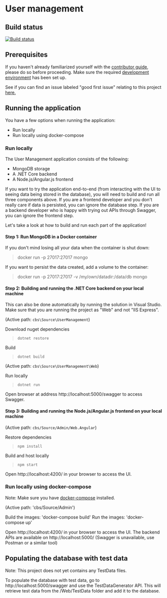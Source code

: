 # User management

## Build status
[![Build status](https://cbsrc.visualstudio.com/cbs/_apis/build/status/User%20Management%20CI)](https://cbsrc.visualstudio.com/cbs/_build/latest?definitionId=3)

## Prerequisites

If you haven't already familiarized yourself with the [contributor guide](../../Documentation/Contribution/contributing.md), please do so before proceeding. Make sure the required [development environment](../../Documentation/Contribution/development_environment.md) has been set up.

See if you can find an issue labeled "good first issue" relating to this project [here.](https://github.com/IFRCGo/cbs/issues?utf8=%E2%9C%93&q=is%3Aopen+label%3A%22good+first+issue%22+project%3AIFRCGo%2Fcbs%2F2+)

## Running the application

You have a few options when running the application: 
- Run locally
- Run locally using docker-compose

### Run locally

The User Management application consists of the following: 
- MongoDB storage
- A .NET Core backend
- A Node.js/Angular.js frontend

If you want to try the application end-to-end (from interacting with the UI to seeing data being stored in the database), you will need to build and run all three components above. If you are a frontend developer and you don't really care if data is persisted, you can ignore the database step. If you are a backend developer who is happy with trying out APIs through Swagger, you can ignore the frontend step.

Let's take a look at how to build and run each part of the application! 


#### Step 1: Run MongoDB in a Docker container

If you don't mind losing all your data when the container is shut down: 
> docker run -p 27017:27017 mongo

If you want to persist the data created, add a volume to the container:
> docker run -p 27017:27017 -v /my/own/datadir:/data/db mongo

#### Step 2: Building and running the .NET Core backend on your local machine

This can also be done automatically by running the solution in Visual Studio. Make sure that you are running the project as "Web" and not "IIS Express".

(Active path: `cbs\Source\UserManagement`)

Download nuget dependencies
> `dotnet restore`

Build
> `dotnet build`   

(Active path: `cbs\Source\UserManagement\Web`)  

Run locally
> `dotnet run`

Open browser at address http://localhost:5000/swagger to access Swagger.

#### Step 3: Building and running the Node.js/Angular.js frontend on your local machine

(Active path: `cbs/Source/Admin/Web.Angular`)

Restore dependencies
> `npm install`

Build and host locally
> `npm start`

Open http://localhost:4200/ in your browser to access the UI. 

### Run locally using docker-compose

Note: Make sure you have [docker-compose](https://docs.docker.com/compose/) installed.

(Active path: 'cbs/Source/Admin')

Build the images: 'docker-compose build'
Run the images: 'docker-compose up'

Open http://localhost:4200/ in your browser to access the UI. 
The backend APIs are available on http://localhost:5000/ (Swagger is unavailable, use Postman or a similar tool)

## Populating the database with test data

Note: This project does not yet contains any TestData files. 

To populate the database with test data, go to http://localhost:5000/swagger and use the TestDataGenerator API. This will retrieve test data from the /Web/TestData folder and add it to the database. 
